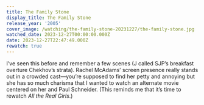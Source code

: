 ```yaml
---
title: The Family Stone
display_title: The Family Stone
release_year: '2005'
cover_image: /watching/the-family-stone-20231227/the-family-stone.jpg
watched_date: 2023-12-27T00:00:00.000Z
date: 2023-12-27T22:47:49.000Z
rewatch: true
---
```

I’ve seen this before and remember a few scenes (J called SJP’s breakfast overture Chekhov’s strata). Rachel McAdams’ screen presence really stands out in a crowded cast—you’re supposed to find her petty and annoying but she has so much charisma that I wanted to watch an alternate movie centered on her and Paul Schneider. (This reminds me that it’s time to rewatch _All the Real Girls_.)
